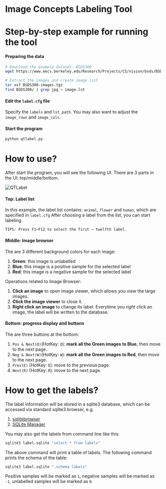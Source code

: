Image Concepts Labeling Tool
============================

# Step-by-step example for running the tool

#### Preparing the data
```bash
# Download the example dataset: BSDS300
wget https://www.eecs.berkeley.edu/Research/Projects/CS/vision/bsds/BSDS300-images.tgz

# Extract the images and create image list
tar xvf BSDS300-images.tgz
find BSDS300/ | grep jpg > image.lst
```
#### Edit the `label.cfg` file

Specify the `labels` and `lst_path`. You may also want to adjust the `image_rows` and `image_cols`.

#### Start the program
```bash
python qtlabel.py
```

# How to use?

After start the program, you will see the following UI.  There are 3 parts in the UI: top/middle/bottom.

![QTLabel](https://raw.githubusercontent.com/wanji/pylabel/master/screenshot.png)


#### Top: Label list

In this example, the label list contains: `animal`, `flower` and `human`, which are specified in `label.cfg`
After choosing a label from the list, you can start labeling.

```
TIPS: Press F1~F12 to select the first ~ twelfth label.
```

#### Middle: Image browser

The are 3 different background colors for each image:

1. **Green**: this image is unlabelled
2. **Blue**: this image is a positive sample for the selected label
3. **Red**: this image is a negative sample for the selected label

Operations related to Image Browser:

1. **Click an image** to open image viewer, which allows you view the large images.
2. **Click the image viewer** to close it.
3. **Right click an image** to change its label. Everytime you *right click* an image, the label will be written to the database. 

#### Bottom: progress display and buttons

The are three buttons at the bottom:

1. `Pos & Next(Q)`(HotKey: `Q`): **mark all the Green images to Blue**, then move to the next page. 
2. `Neg & Next(W)`(HotKey: `W`): **mark all the Green images to Red**, then move to the next page. 
3. `Prev(E)`      (HotKey: `E`): move to the previous page.
4. `Next(R)`      (HotKey: `R`): move to the next page.

# How to get the labels?

The label information will be stored in a sqlite3 database, which can be accessed via standard sqlite3 browser, e.g.

1. [sqlitebrowser](http://sqlitebrowser.org)
2. [SQLite Manager](https://addons.mozilla.org/En-us/firefox/addon/sqlite-manager)

You may also get the labels from command line like this:

```bash
sqlite3 label.sqlite "select * from labels"
```

The above command will print a table of labels. The following command prints the schema of the table:

```bash
sqlite3 label.sqlite ".schema labels"
```

Positive samples will be marked as `1`, negative samples will be marked as `-1`, unlabelled samples will be marked as `0`.
